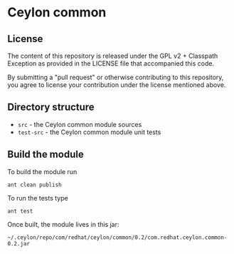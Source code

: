 
Ceylon common
=============

License
-------

The content of this repository is released under the GPL v2 + Classpath Exception
as provided in the LICENSE file that accompanied this code.

By submitting a "pull request" or otherwise contributing to this repository, you
agree to license your contribution under the license mentioned above.

Directory structure
-------------------

* `src`       - the Ceylon common module sources
* `test-src`  - the Ceylon common module unit tests

Build the module
----------------

To build the module run

    ant clean publish
    
To run the tests type

    ant test

Once built, the module lives in this jar:

    ~/.ceylon/repo/com/redhat/ceylon/common/0.2/com.redhat.ceylon.common-0.2.jar

